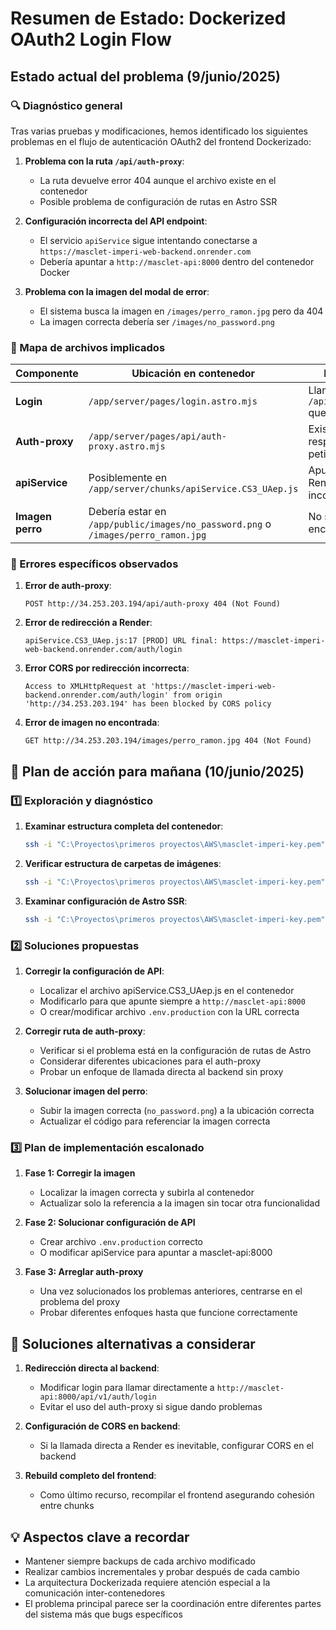 # Resumen de Estado: Dockerized OAuth2 Login Flow

## Estado actual del problema (9/junio/2025)

### 🔍 Diagnóstico general

Tras varias pruebas y modificaciones, hemos identificado los siguientes problemas en el flujo de autenticación OAuth2 del frontend Dockerizado:

1. **Problema con la ruta `/api/auth-proxy`**: 
   - La ruta devuelve error 404 aunque el archivo existe en el contenedor
   - Posible problema de configuración de rutas en Astro SSR

2. **Configuración incorrecta del API endpoint**:
   - El servicio `apiService` sigue intentando conectarse a `https://masclet-imperi-web-backend.onrender.com`
   - Debería apuntar a `http://masclet-api:8000` dentro del contenedor Docker

3. **Problema con la imagen del modal de error**:
   - El sistema busca la imagen en `/images/perro_ramon.jpg` pero da 404
   - La imagen correcta debería ser `/images/no_password.png`

### 📁 Mapa de archivos implicados

| Componente | Ubicación en contenedor | Problema |
|------------|-------------------------|----------|
| **Login** | `/app/server/pages/login.astro.mjs` | Llama a `/api/auth-proxy` que no funciona |
| **Auth-proxy** | `/app/server/pages/api/auth-proxy.astro.mjs` | Existe pero no responde a peticiones |
| **apiService** | Posiblemente en `/app/server/chunks/apiService.CS3_UAep.js` | Apunta a Render incorrectamente |
| **Imagen perro** | Debería estar en `/app/public/images/no_password.png` o `/images/perro_ramon.jpg` | No se encuentra |

### 🚨 Errores específicos observados

1. **Error de auth-proxy**:
   ```
   POST http://34.253.203.194/api/auth-proxy 404 (Not Found)
   ```

2. **Error de redirección a Render**:
   ```
   apiService.CS3_UAep.js:17 [PROD] URL final: https://masclet-imperi-web-backend.onrender.com/auth/login
   ```

3. **Error CORS por redirección incorrecta**:
   ```
   Access to XMLHttpRequest at 'https://masclet-imperi-web-backend.onrender.com/auth/login' from origin 'http://34.253.203.194' has been blocked by CORS policy
   ```

4. **Error de imagen no encontrada**:
   ```
   GET http://34.253.203.194/images/perro_ramon.jpg 404 (Not Found)
   ```

## 🔧 Plan de acción para mañana (10/junio/2025)

### 1️⃣ Exploración y diagnóstico

1. **Examinar estructura completa del contenedor**:
   ```bash
   ssh -i "C:\Proyectos\primeros proyectos\AWS\masclet-imperi-key.pem" ec2-user@34.253.203.194 "docker exec masclet-frontend-node find /app -type f -name '*.mjs' | sort"
   ```

2. **Verificar estructura de carpetas de imágenes**:
   ```bash
   ssh -i "C:\Proyectos\primeros proyectos\AWS\masclet-imperi-key.pem" ec2-user@34.253.203.194 "docker exec masclet-frontend-node find /app -path '*/images*' -type d"
   ```

3. **Examinar configuración de Astro SSR**:
   ```bash
   ssh -i "C:\Proyectos\primeros proyectos\AWS\masclet-imperi-key.pem" ec2-user@34.253.203.194 "docker exec masclet-frontend-node cat /app/entry.mjs"
   ```

### 2️⃣ Soluciones propuestas

1. **Corregir la configuración de API**:
   - Localizar el archivo apiService.CS3_UAep.js en el contenedor
   - Modificarlo para que apunte siempre a `http://masclet-api:8000`
   - O crear/modificar archivo `.env.production` con la URL correcta

2. **Corregir ruta de auth-proxy**:
   - Verificar si el problema está en la configuración de rutas de Astro
   - Considerar diferentes ubicaciones para el auth-proxy
   - Probar un enfoque de llamada directa al backend sin proxy

3. **Solucionar imagen del perro**:
   - Subir la imagen correcta (`no_password.png`) a la ubicación correcta
   - Actualizar el código para referenciar la imagen correcta

### 3️⃣ Plan de implementación escalonado

1. **Fase 1: Corregir la imagen**
   - Localizar la imagen correcta y subirla al contenedor
   - Actualizar solo la referencia a la imagen sin tocar otra funcionalidad

2. **Fase 2: Solucionar configuración de API**
   - Crear archivo `.env.production` correcto
   - O modificar apiService para apuntar a masclet-api:8000

3. **Fase 3: Arreglar auth-proxy**
   - Una vez solucionados los problemas anteriores, centrarse en el problema del proxy
   - Probar diferentes enfoques hasta que funcione correctamente

## 🧪 Soluciones alternativas a considerar

1. **Redirección directa al backend**:
   - Modificar login para llamar directamente a `http://masclet-api:8000/api/v1/auth/login`
   - Evitar el uso del auth-proxy si sigue dando problemas

2. **Configuración de CORS en backend**:
   - Si la llamada directa a Render es inevitable, configurar CORS en el backend

3. **Rebuild completo del frontend**:
   - Como último recurso, recompilar el frontend asegurando cohesión entre chunks

## 💡 Aspectos clave a recordar

- Mantener siempre backups de cada archivo modificado
- Realizar cambios incrementales y probar después de cada cambio
- La arquitectura Dockerizada requiere atención especial a la comunicación inter-contenedores
- El problema principal parece ser la coordinación entre diferentes partes del sistema más que bugs específicos
